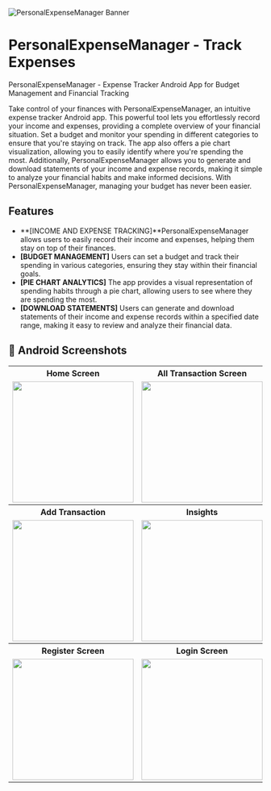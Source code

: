 
![PersonalExpenseManager Banner]([![image](https://github.com/user-attachments/assets/264a3053-798b-4701-bcf9-b1ab258da766](https://drive.google.com/file/d/1l631MwyfnQuF6fjL1k5ZlHT4JTrNZK9t/view?usp=sharing))
)


# PersonalExpenseManager - Track Expenses

PersonalExpenseManager - Expense Tracker Android App for Budget Management and Financial Tracking

Take control of your finances with PersonalExpenseManager, an intuitive expense tracker Android app. This powerful tool lets you effortlessly record your income and expenses, providing a complete overview of your financial situation. Set a budget and monitor your spending in different categories to ensure that you're staying on track. The app also offers a pie chart visualization, allowing you to easily identify where you're spending the most. Additionally, PersonalExpenseManager allows you to generate and download statements of your income and expense records, making it simple to analyze your financial habits and make informed decisions. With PersonalExpenseManager, managing your budget has never been easier.


## Features

- **[INCOME AND EXPENSE TRACKING]**PersonalExpenseManager allows users to easily record their income and expenses, helping them stay on top of their finances.
- **[BUDGET MANAGEMENT]** Users can set a budget and track their spending in various categories, ensuring they stay within their financial goals.
- **[PIE CHART ANALYTICS]** The app provides a visual representation of spending habits through a pie chart, allowing users to see where they are spending the most.
- **[DOWNLOAD STATEMENTS]** Users can generate and download statements of their income and expense records within a specified date range, making it easy to review and analyze their financial data.



## :iphone: Android Screenshots

<table style="width:100%">
  <tr>
    <th>Home Screen</th>
    <th>All Transaction Screen</th> 
    <th>Details Screen</th> 
  </tr>
  <tr>
    <td><img src = "https://res.cloudinary.com/prathmeshc/image/upload/v1704156162/PersonalExpenseManager-Android/PersonalExpenseManager_Home_Andr_zkqblm.png" width=240/></td> 
    <td><img src = "https://res.cloudinary.com/prathmeshc/image/upload/v1697514740/PersonalExpenseManager-Android/AllTransactionScreen_rlbptk.png" width=240/></td>
    <td><img src = "https://res.cloudinary.com/prathmeshc/image/upload/v1697514742/PersonalExpenseManager-Android/DetailsScreen_vft3pp.png" width=240/></td>
  </tr>

  <tr>
    <th>Add Transaction</th>
    <th>Insights</th> 
    <th>Push Notification Sample</th> 
  </tr>
  <tr>
    <td><img src = "https://res.cloudinary.com/prathmeshc/image/upload/v1697514740/PersonalExpenseManager-Android/AddEditTransactionScreen_douktk.png" width=240/></td> 
    <td><img src = "https://res.cloudinary.com/prathmeshc/image/upload/v1697514741/PersonalExpenseManager-Android/Chart_bg6dmi.png" width=240/></td>
    <td><img src = "https://res.cloudinary.com/prathmeshc/image/upload/v1697515488/PersonalExpenseManager-Android/IMG-20230911-WA0008_q6cmu6.jpg" width=240/></td>
  </tr>
  <tr>
    <th>Register Screen</th>
    <th>Login Screen</th> 
  </tr>
  <tr>
    <td><img src = "https://res.cloudinary.com/prathmeshc/image/upload/v1697514742/PersonalExpenseManager-Android/RegisterScreen_co7ilh.png" width=240/></td> 
    <td><img src = "https://res.cloudinary.com/prathmeshc/image/upload/v1697514742/PersonalExpenseManager-Android/LoginScreen_j3tevw.png" width=240/></td>
  </tr>
</table>
<br>

